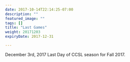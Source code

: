 ```yaml
---
date: 2017-10-14T22:14:25-07:00
description: ""
featured_image: ""
tags: []
title: "Last Games"
weight: 20171203
expiryDate: 2017-12-31

---
```


December 3rd, 2017
Last Day of CCSL season for Fall 2017.

